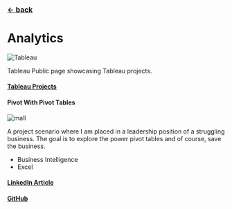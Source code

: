 ### [&larr; back](https://gregorywmorris.github.io/)
# Analytics


![Tableau](https://raw.githubusercontent.com/gregorywmorris/gregorywmorris.github.io/master/images/icon-tableau-400x400.png)

Tableau Public page showcasing Tableau projects.

#### [Tableau Projects](https://public.tableau.com/app/profile/gregory.morris4179)

#### Pivot With Pivot Tables
![mall](https://raw.githubusercontent.com/gregorywmorris/gregorywmorris.github.io/master/images/mall.jpg)

A project scenario where I am placed in a leadership position of a struggling business. The goal is to explore the power pivot tables and of course, save the business.

* Business Intelligence
* Excel

#### [LinkedIn Article](https://www.linkedin.com/pulse/pivot-tables-gregory-morris)

#### [GitHub](https://github.com/gregorywmorris/excel-with-excel/tree/main/pivotWithPivotTables)



